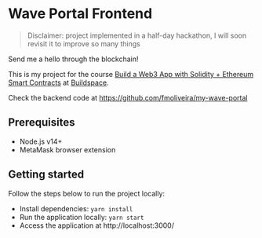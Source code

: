 # Wave Portal Frontend

> Disclaimer: project implemented in a half-day hackathon, I will soon revisit it to improve so many things

Send me a hello through the blockchain!

This is my project for the course [Build a Web3 App with Solidity + Ethereum Smart Contracts](https://buildspace.so/solidity) at [Buildspace](https://buildspace.so/).

Check the backend code at https://github.com/fmoliveira/my-wave-portal

## Prerequisites

- Node.js v14+
- MetaMask browser extension

## Getting started

Follow the steps below to run the project locally:

- Install dependencies: `yarn install`
- Run the application locally: `yarn start`
- Access the application at http://localhost:3000/
